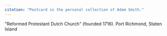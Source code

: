 ```yaml
---
citation: "Postcard in the personal collection of Adam Smith."
---
```

"Reformed Protestant Dutch Church" (founded 1716). Port Richmond, Staten Island


